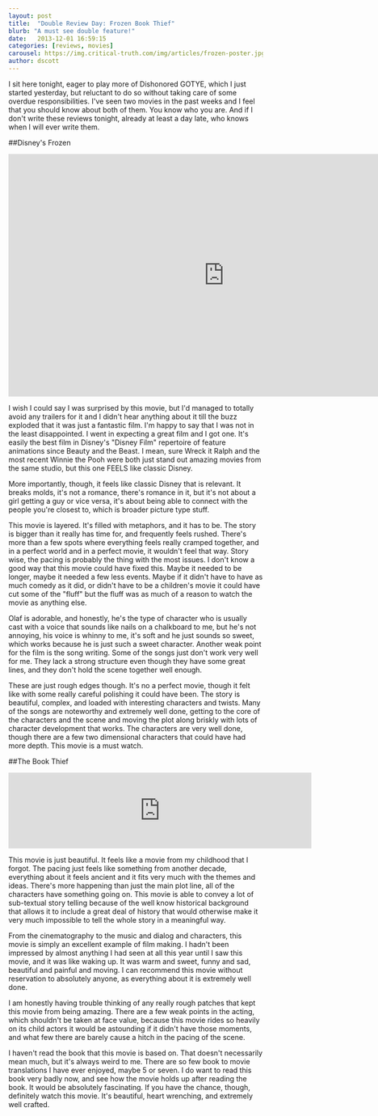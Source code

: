 ```yaml
---
layout: post
title:  "Double Review Day: Frozen Book Thief"
blurb: "A must see double feature!"
date:   2013-12-01 16:59:15
categories: [reviews, movies]
carousel: https://img.critical-truth.com/img/articles/frozen-poster.jpg
author: dscott
---
```


I sit here tonight, eager to play more of Dishonored GOTYE, which I just started yesterday, but reluctant to do so without taking care of some overdue responsibilities. I've seen two movies in the past weeks and I feel that you should know about both of them. You know who you are. And if I don't write these reviews tonight, already at least a day late, who knows when I will ever write them.

##Disney's Frozen

<div class="videoWrapper">
	<iframe width="853" height="480" src="https://www.youtube.com/embed/FLzfXQSPBOg" frameborder="0" allowfullscreen></iframe>
</div>

I wish I could say I was surprised by this movie, but I'd managed to totally avoid any trailers for it and I didn't hear anything about it till the buzz exploded that it was just a fantastic film. I'm happy to say that I was not in the least disappointed. I went in expecting a great film and I got one. It's easily the best film in Disney's "Disney Film" repertoire of feature animations since Beauty and the Beast. I mean, sure Wreck it Ralph and the most recent Winnie the Pooh were both just stand out amazing movies from the same studio, but this one FEELS like classic Disney.

More importantly, though, it feels like classic Disney that is relevant. It breaks molds, it's not a romance, there's romance in it, but it's not about a girl getting a guy or vice versa, it's about being able to connect with the people you're closest to, which is broader picture type stuff.

This movie is layered. It's filled with metaphors, and it has to be. The story is bigger than it really has time for, and frequently feels rushed. There's more than a few spots where everything feels really cramped together, and in a perfect world and in a perfect movie, it wouldn't feel that way. Story wise, the pacing is probably the thing with the most issues. I don't know a good way that this movie could have fixed this. Maybe it needed to be longer, maybe it needed a few less events. Maybe if it didn't have to have as much comedy as it did, or didn't have to be a children's movie it could have cut some of the "fluff" but the fluff was as much of a reason to watch the movie as anything else.

Olaf is adorable, and honestly, he's the type of character who is usually cast with a voice that sounds like nails on a chalkboard to me, but he's not annoying, his voice is whinny to me, it's soft and he just sounds so sweet, which works because he is just such a sweet character. Another weak point for the film is the song writing. Some of the songs just don't work very well for me. They lack a strong structure even though they have some great lines, and they don't hold the scene together well enough.

These are just rough edges though. It's no a perfect movie, though it felt like with some really careful polishing it could have been. The story is beautiful, complex, and loaded with interesting characters and twists. Many of the songs are noteworthy and extremely well done, getting to the core of the characters and the scene and moving the plot along briskly with lots of character development that works. The characters are very well done, though there are a few two dimensional characters that could have had more depth. This movie is a must watch.


##The Book Thief

<div class="videoWrapper">
	<iframe width="600" src="https://www.youtube.com/embed/92EBSmxinus" frameborder="0" allowfullscreen></iframe>
</div>

This movie is just beautiful. It feels like a movie from my childhood that I forgot. The pacing just feels like something from another decade, everything about it feels ancient and it fits very much with the themes and ideas. There's more happening than just the main plot line, all of the characters have something going on. This movie is able to convey a lot of sub-textual story telling because of the well know historical background that allows it to include a great deal of history that would otherwise make it very much impossible to tell the whole story in a meaningful way.

From the cinematography to the music and dialog and characters, this movie is simply an excellent example of film making. I hadn't been impressed by almost anything I had seen at all this year until I saw this movie, and it was like waking up. It was warm and sweet, funny and sad, beautiful and painful and moving. I can recommend this movie without reservation to absolutely anyone, as everything about it is extremely well done.

I am honestly having trouble thinking of any really rough patches that kept this movie from being amazing. There are a few weak points in the acting, which shouldn't be taken at face value, because this movie rides so heavily on its child actors it would be astounding if it didn't have those moments, and what few there are barely cause a hitch in the pacing of the scene.

I haven't read the book that this movie is based on. That doesn't necessarily mean much, but it's always weird to me. There are so few book to movie translations I have ever enjoyed, maybe 5 or seven. I do want to read this book very badly now, and see how the movie holds up after reading the book. It would be absolutely fascinating. If you have the chance, though, definitely watch this movie. It's beautiful, heart wrenching, and extremely well crafted.
